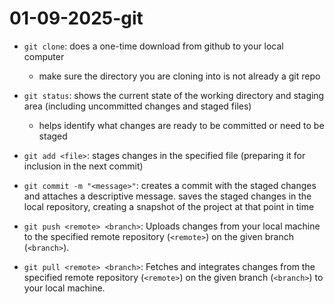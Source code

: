 # 01-09-2025-git

- `git clone`: does a one-time download from github to your local computer
    - make sure the directory you are cloning into is not already a git repo

- `git status`: shows the current state of the working directory and staging area (including uncommitted changes and staged files)
    - helps identify what changes are ready to be committed or need to be staged

- `git add <file>`: stages changes in the specified file (preparing it for inclusion in the next commit)

- `git commit -m "<message>"`: creates a commit with the staged changes and attaches a descriptive message. saves the staged changes in the local repository, creating a snapshot of the project at that point in time

- `git push <remote> <branch>`: Uploads changes from your local machine to the specified remote repository (`<remote>`) on the given branch (`<branch>`).

- `git pull <remote> <branch>`: Fetches and integrates changes from the specified remote repository (`<remote>`) on the given branch (`<branch>`) to your local machine.
